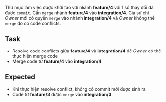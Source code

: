 Thư mục làm việc được khởi tạo với nhánh **feature/4** với 1 số thay đổi đã được `commit`.
Cần `merge` nhánh **feature/4** vào **integration/4**. 
Giả sử chỉ *Owner* mới có quyền `merge` vào nhánh **integration/4** và *Owner* không thể `merge` do có code conflicts.

## Task
- Resolve code conflicts giữa **feature/4** và **integration/4** để *Owner* có thể thực hiện merge code
- Merge code từ **feature/4** vào **integration/4**

## Expected
- Khi thực hiện resolve conflict, không có commit mới được sinh ra
- Code từ **feature/3** được `merge` vào **integration/3**
